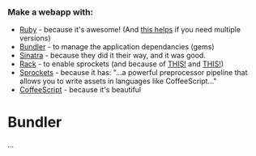 ### Make a webapp with:

* [Ruby](http://www.ruby-lang.org/en/) - because it's awesome! (And [this helps](https://rvm.io/) if you need multiple versions)
* [Bundler](http://gembundler.com/) - to manage the application dependancies (gems)
* [Sinatra](https://github.com/sinatra/sinatra) - because they did it their way, and it was good. 
* [Rack](https://github.com/rack/rack) - to enable sprockets (and because of [THIS!](http://pow.cx/) and [THIS!](http://xip.io/))
* [Sprockets](https://github.com/sstephenson/sprockets) - because it has: "...a powerful preprocessor pipeline that allows you to write assets in languages like CoffeeScript..." 
* [CoffeeScript](http://coffeescript.org/) - because it's beautiful

Bundler
=======

...
